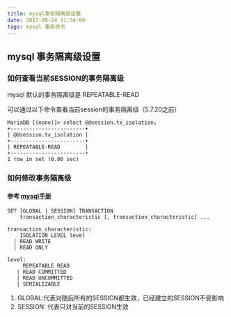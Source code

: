 ```yaml
---
title: mysql事务隔离级设置
date: 2017-08-24 11:34:09
tags: mysql 事务命令
---
```


## mysql 事务隔离级设置

### 如何查看当前SESSION的事务隔离级
mysql 默认的事务隔离级是 REPEATABLE-READ

可以通过以下命令查看当前session的事务隔离级（5.7.20之前）
```
MariaDB [(none)]> select @@session.tx_isolation;
+------------------------+
| @@session.tx_isolation |
+------------------------+
| REPEATABLE-READ        |
+------------------------+
1 row in set (0.00 sec)
```

<!-- more -->

### 如何修改事务隔离级
#### 参考 [mysql手册](https://dev.mysql.com/doc/refman/5.7/en/set-transaction.html)
```
SET [GLOBAL | SESSION] TRANSACTION
    transaction_characteristic [, transaction_characteristic] ...

transaction_characteristic:
    ISOLATION LEVEL level
  | READ WRITE
  | READ ONLY

level:
     REPEATABLE READ
   | READ COMMITTED
   | READ UNCOMMITTED
   | SERIALIZABLE
```

1. GLOBAL:代表对随后所有的SESSION都生效，已经建立的SESSION不受影响
2. SESSION: 代表只对当前的SESSION生效


